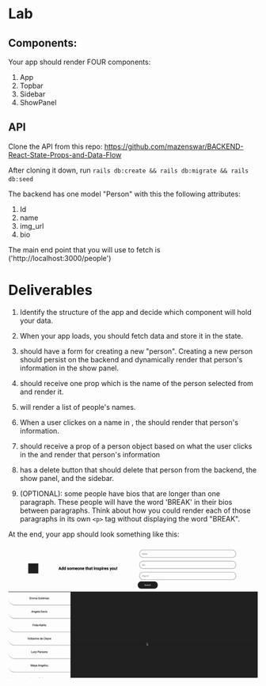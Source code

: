 # Lab

## Components:

Your app should render FOUR components:

1. App
2. Topbar
3. Sidebar
4. ShowPanel

## API

Clone the API from this repo: https://github.com/mazenswar/BACKEND-React-State-Props-and-Data-Flow

After cloning it down, run `rails db:create && rails db:migrate && rails db:seed`

The backend has one model "Person" with this the following attributes:

1. Id
2. name
3. img_url
4. bio

The main end point that you will use to fetch is ('http://localhost:3000/people')

# Deliverables

1. Identify the structure of the app and decide which component will hold your data.
2. When your app loads, you should fetch data and store it in the state.
3. <Topbar /> should have a form for creating a new "person". Creating a new person should persist on the backend and dynamically render that person's information in the show panel.
4. <Topbar /> should receive one prop which is the name of the person selected from <Sidebar /> and render it.
5. <Sidebar /> will render a list of people's names.
6. When a user clickes on a name in <Sidebar />, the <ShowPanel /> should render that person's information.
7. <ShowPanel /> should receive a prop of a person object based on what the user clicks in the <Sidepanel /> and render that person's information
8. <ShowPanel /> has a delete button that should delete that person from the backend, the show panel, and the sidebar.

9. (OPTIONAL): some people have bios that are longer than one paragraph. These people will have the word 'BREAK' in their bios between paragraphs. Think about how you could render each of those paragraphs in its own `<p>` tag without displaying the word "BREAK".

At the end, your app should look something like this:

![Alt Text](./demo.gif)
